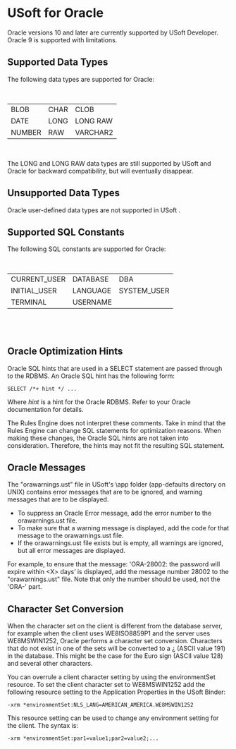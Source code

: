 # USoft for Oracle

Oracle versions 10 and later are currently supported by USoft Developer. Oracle 9 is supported with limitations.

## Supported Data Types

The following data types are supported for Oracle:

 

|        |        |        |
|--------|--------|--------|
|BLOB    |CHAR    |CLOB    |
|DATE    |LONG    |LONG RAW|
|NUMBER  |RAW     |VARCHAR2|



 

The LONG and LONG RAW data types are still supported by USoft and Oracle for backward compatibility, but will eventually disappear.

## Unsupported Data Types

Oracle user-defined data types are not supported in USoft .

## Supported SQL Constants

The following SQL constants are supported for Oracle:

 

|        |        |        |
|--------|--------|--------|
|CURRENT_USER|DATABASE|DBA     |
|INITIAL_USER|LANGUAGE|SYSTEM_USER|
|TERMINAL|USERNAME|        |



##  

## Oracle Optimization Hints

Oracle SQL hints that are used in a SELECT statement are passed through to the RDBMS. An Oracle SQL hint has the following form:

```
SELECT /*+ hint */ ...
```

Where *hint* is a hint for the Oracle RDBMS. Refer to your Oracle documentation for details.

The Rules Engine does not interpret these comments. Take in mind that the Rules Engine can change SQL statements for optimization reasons. When making these changes, the Oracle SQL hints are not taken into consideration. Therefore, the hints may not fit the resulting SQL statement.

## Oracle Messages

The "orawarnings.ust" file in USoft's \\app folder (app-defaults directory on UNIX) contains error messages that are to be ignored, and warning messages that are to be displayed.

- To suppress an Oracle Error message, add the error number to the orawarnings.ust file.
- To make sure that a warning message is displayed, add the code for that message to the orawarnings.ust file.
- If the orawarnings.ust file exists but is empty, all warnings are ignored, but all error messages are displayed.

For example, to ensure that the message: 'ORA-28002: the password will expire within \<X> days’ is displayed, add the message number 28002 to the "orawarnings.ust" file. Note that only the number should be used, not the 'ORA-' part.

## Character Set Conversion

When the character set on the client is different from the database server, for example when the client uses WE8ISO8859P1 and the server uses WE8MSWIN1252, Oracle performs a character set conversion. Characters that do not exist in one of the sets will be converted to a ¿ (ASCII value 191) in the database. This might be the case for the Euro sign (ASCII value 128) and several other characters.

You can overrule a client character setting by using the environmentSet resource. To set the client character set to WE8MSWIN1252 add the following resource setting to the Application Properties in the USoft Binder:

```
-xrm *environmentSet:NLS_LANG=AMERICAN_AMERICA.WE8MSWIN1252
```

This resource setting can be used to change any environment setting for the client. The syntax is:

```
-xrm *environmentSet:par1=value1;par2=value2;...
```